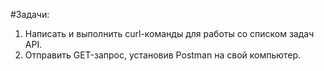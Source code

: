 #Задачи:

1. Написать и выполнить curl-команды для работы со списком задач API.
2. Отправить GET-запрос, установив Postman на свой компьютер.
